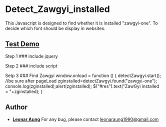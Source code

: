 # Detect_Zawgyi_installed
This Javascript is designed to find whether it is installed "zawgyi-one". To decide which font should be display in websites.

## <a target="_blank" href="https://cdn.rawgit.com/LeonarAung/Detect_Zawgyi_installed/79852cd1/test.html">Test Demo</a>


Step 1 ### include jquery
<script src="https://code.jquery.com/jquery-1.12.4.js"></script>


Step 2 ### include script
<script src="https://cdn.rawgit.com/LeonarAung/Detect_Zawgyi_installed/3383a119/zg_detect.js"></script>


Setp 3 ### Find Zawgyi
window.onload = function () { 
	detectZawgyi.start(); //be sure after pageLoad
	zginstalled=detectZawgyi.found("zawgyi-one");
	console.log(zginstalled);alert(zginstalled);
	$("#res").text("ZawGyi installed = "+zginstalled);
}	


## Author

* **[Leonar Aung](https://github.com/LeonarAung)**
For any bug, please contact leonaraung1990@gmail.com

